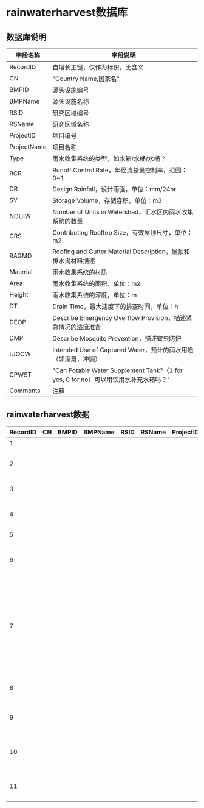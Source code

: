 # rainwaterharvest数据库

## 数据库说明

| 字段名称        | 字段说明                                                                  |
|-------------|-----------------------------------------------------------------------|
| RecordID    | 自增长主键，仅作为标识，无含义                                                       |
| CN          | "Country Name,国家名"                                                    |
| BMPID       | 源头设施编号                                                                |
| BMPName     | 源头设施名称                                                                |
| RSID        | 研究区域编号                                                                |
| RSName      | 研究区域名称                                                                |
| ProjectID   | 项目编号                                                                  |
| ProjectName | 项目名称                                                                  |
| Type        | 雨水收集系统的类型，如水箱/水桶/水桶？                                                  |
| RCR         | Runoff Control Rate，年径流总量控制率，范围：0~1                                   |
| DR          | Design Rainfall，设计雨强，单位：mm/24hr                                       |
| SV          | Storage Volume，存储容积，单位：m3                                             |
| NOUIW       | Number of Units in Watershed，汇水区内雨水收集系统的数量                            |
| CRS         | Contributing Rooftop Size，有效屋顶尺寸，单位：m2                                |
| RAGMD       | Roofing and Gutter Material Description，屋顶和排水沟材料描述                    |
| Material    | 雨水收集系统的材质                                                             |
| Area        | 雨水收集系统的面积，单位：m2                                                       |
| Height      | 雨水收集系统的深度，单位：m                                                        |
| DT          | Drain Time，最大速度下的排空时间，单位：h                                            |
| DEOP        | Describe Emergency Overflow Provision，描述紧急情况的溢流准备                     |
| DMP         | Describe Mosquito Prevention，描述蚊虫防护                                   |
| IUOCW       | Intended Use of Captured Water，预计的雨水用途（如灌溉，冲厕）                        |
| CPWST       | "Can Potable Water Supplement Tank?（1 for yes, 0 for no）可以用饮用水补充水箱吗？" |
| Comments    | 注释                                                                    |

## rainwaterharvest数据

| RecordID | CN | BMPID | BMPName | RSID | RSName | ProjectID | ProjectName   | Type  | RCR | DR | SV        | NOUIW | CRS     | RAGMD | Material     | Area | Height | DT  | DEOP | DMP | IUOCW                        | CPWST | Comments |
|----------|----|-------|---------|------|--------|-----------|---------------|-------|-----|----|-----------|-------|---------|-------|--------------|------|--------|-----|------|-----|------------------------------|-------|----------|
| 1        |    |       |         |      |        |           | 厦门海绵城市        | CN    |     |    | 3         |       | 60      |       | 水泥           |      |        | 6   |      |     | 灌溉                           |       |          |
| 2        |    |       |         |      |        |           | 厦门市海绵城市       | 蓄水桶   |     |    | 28        |       |         |       | 加厚PP塑料       |      |        |     |      |     | 道路冲洗和绿化浇灌                    |       |          |
| 3        |    |       |         |      |        |           | 喀斯特地区         | 集雨桶   |     |    |           |       | 3\.14   |       |              |      |        |     |      |     | 人畜饮水                         |       |          |
| 4        |    |       |         |      |        |           | 沈阳市雨水收集       | 储水池   |     |    | 36299\.88 |       | 58000   |       |              |      |        |     |      |     | 灌溉植物，清洗道路                    |       |          |
| 5        |    |       |         |      |        |           | 重庆市           | 水箱    |     |    | 11        |       | 1500    |       |              |      |        |     |      |     | 发电                           |       |          |
| 6        |    |       |         |      |        |           | 汉口北地铁停车场      | 储水池   |     |    | 145\.41   |       | 18686   |       |              |      |        |     |      |     | 洗车、绿化、道路浇洒                   |       |          |
| 7        |    |       |         |      |        |           | 沈阳市雷明雅阁小区     |       |     |    | 60        |       | 713\.61 |       |              |      |        |     |      |     | 区景观水体用水、道路冲洗、花草灌溉以及居民非饮用生活用水 |       |          |
| 8        |    |       |         |      |        |           | 某酒店办公商业综合体    | 蓄水池   |     |    | 150       |       | 19530   |       | 钢筋混凝土结构      |      |        | 120 |      |     | 绿化浇撒用水                       |       |          |
| 9        |    |       |         |      |        |           | 哈尔滨市群力区绿园居住小区 | 蓄水池   |     |    | 152       |       | 46472   |       |              |      |        |     |      |     | 小区绿地用水                       |       |          |
| 10       |    |       |         |      |        |           | 首都机场T3A 航站楼   | 雨水斗   |     |    |           |       | 187000  |       | 304 不锈钢管材及管件 |      |        |     |      |     |                              |       |          |
| 11       |    |       |         |      |        |           | 北京通州芙蓉小学      | 雨水储水罐 |     |    |           |       |         |       |              |      |        |     |      |     | 就近浇洒绿化                       |       |          |
